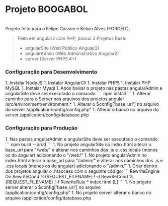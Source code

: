 <h1>Projeto BOOGABOL</h1>
<br>
Projeto feito para o Felipe Gassen e Kelvin Alves (FORGEIT).


>Feito em angular2 com PHP, possui 3 Projetos Base:
>
> * angularSite     (Web Público Angular2)
> * angularAdmin    (Web Administrativo Angular2)
> * server          (Server PHP5.4+)


<h3>Configuração para Desenvolvimento</h3>
1. Instalar NodeJS
1. Instalar AngularCli
1. Instalar PHP5
1. Instalar PHP MySQL
1. Instalar Mysql
1. Após baixar o projeto nas pastas angularAdmin e angularSite deve ser executado o comando:
```
npm install
```
1. Alterar caminho para o Server nos arquivos dos projetos angular /src/environment/environment.*
1. Alterar o $config['base_url'] no arquivo do server /application/config/config.php"
1. Alterar o banco no arquivo do server /application/config/database.php


<h3>Configuração para Produção</h3>
1. Nas pastas angularAdmin e angularSite deve ser executado o comando:
```
npm build --prod
```
1. No projeto angularSite no index.html alterar o base_url para "/web/" e alterar nos caminhos dos .js e .css locais (menos os do angular) adicionando o "/web/"
1. No projeto angularAdmin no index.html alterar o base_url para "/admin/" e alterar nos caminhos dos .js e .css locais (menos os do angular) adicionando o "/admin/"
1. Criar dentro dos projetos angular o .htaccess com o seguinte código:
```
 RewriteEngine On
 RewriteCond %{REQUEST_FILENAME} !-d
 RewriteCond %{REQUEST_FILENAME} !-f
 RewriteRule ^ index.html [L]
```
1. No projeto server alterar o $config['base_url'] no arquivo /application/config/config.php"
1. No projeto server alterar o banco no arquivo /application/config/database.php